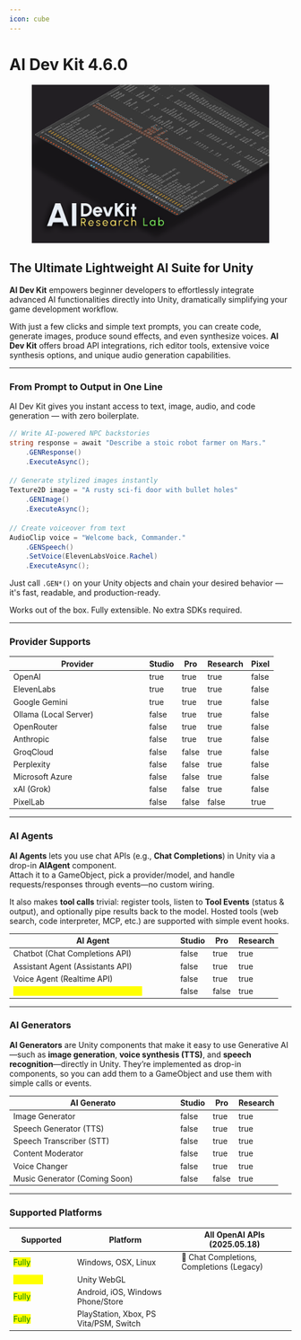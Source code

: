 ```yaml
---
icon: cube
---
```


# AI Dev Kit 4.6.0

<figure><img src=".gitbook/assets/Cover Image.png" alt=""><figcaption></figcaption></figure>

## The Ultimate Lightweight AI Suite for Unity

**AI Dev Kit** empowers beginner developers to effortlessly integrate advanced AI functionalities directly into Unity, dramatically simplifying your game development workflow.

With just a few clicks and simple text prompts, you can create code, generate images, produce sound effects, and even synthesize voices. **AI Dev Kit** offers broad API integrations, rich editor tools, extensive voice synthesis options, and unique audio generation capabilities.

***

### From Prompt to Output in One Line

AI Dev Kit gives you instant access to text, image, audio, and code generation — with zero boilerplate.

```csharp
// Write AI-powered NPC backstories
string response = await "Describe a stoic robot farmer on Mars."
    .GENResponse()
    .ExecuteAsync();

// Generate stylized images instantly
Texture2D image = "A rusty sci-fi door with bullet holes"
    .GENImage()
    .ExecuteAsync();

// Create voiceover from text
AudioClip voice = "Welcome back, Commander."
    .GENSpeech()
    .SetVoice(ElevenLabsVoice.Rachel)
    .ExecuteAsync();
```

Just call `.GEN*()` on your Unity objects and chain your desired behavior — it's fast, readable, and production-ready.

Works out of the box. Fully extensible. No extra SDKs required.

***

### Provider Supports

<table><thead><tr><th width="228.7147216796875">Provider</th><th data-type="checkbox">Studio</th><th data-type="checkbox">Pro</th><th data-type="checkbox">Research</th><th data-type="checkbox">Pixel </th></tr></thead><tbody><tr><td>OpenAI</td><td>true</td><td>true</td><td>true</td><td>false</td></tr><tr><td>ElevenLabs</td><td>true</td><td>true</td><td>true</td><td>false</td></tr><tr><td>Google Gemini</td><td>true</td><td>true</td><td>true</td><td>false</td></tr><tr><td>Ollama (Local Server)</td><td>false</td><td>true</td><td>true</td><td>false</td></tr><tr><td>OpenRouter</td><td>false</td><td>true</td><td>true</td><td>false</td></tr><tr><td>Anthropic</td><td>false</td><td>true</td><td>true</td><td>false</td></tr><tr><td>GroqCloud</td><td>false</td><td>false</td><td>true</td><td>false</td></tr><tr><td>Perplexity</td><td>false</td><td>false</td><td>true</td><td>false</td></tr><tr><td>Microsoft Azure</td><td>false</td><td>false</td><td>true</td><td>false</td></tr><tr><td>xAI (Grok)</td><td>false</td><td>false</td><td>true</td><td>false</td></tr><tr><td>PixelLab</td><td>false</td><td>false</td><td>false</td><td>true</td></tr></tbody></table>

***

### AI Agents

**AI Agents** lets you use chat APIs (e.g., **Chat Completions**) in Unity via a drop-in **AIAgent** component.\
Attach it to a GameObject, pick a provider/model, and handle requests/responses through events—no custom wiring.

It also makes **tool calls** trivial: register tools, listen to **Tool Events** (status & output), and optionally pipe results back to the model. Hosted tools (web search, code interpreter, MCP, etc.) are supported with simple event hooks.

<table><thead><tr><th width="284.1431884765625">AI Agent</th><th data-type="checkbox">Studio</th><th data-type="checkbox">Pro</th><th data-type="checkbox">Research</th></tr></thead><tbody><tr><td>Chatbot (Chat Completions API)</td><td>false</td><td>true</td><td>true</td></tr><tr><td>Assistant Agent (Assistants API)</td><td>false</td><td>true</td><td>true</td></tr><tr><td>Voice Agent (Realtime API)</td><td>false</td><td>true</td><td>true</td></tr><tr><td><mark style="color:yellow;"><strong>Response Agent (Responses API)</strong></mark></td><td>false</td><td>false</td><td>true</td></tr></tbody></table>

***

### AI Generators

**AI Generators** are Unity components that make it easy to use Generative AI—such as **image generation**, **voice synthesis (TTS)**, and **speech recognition**—directly in Unity. They’re implemented as drop-in components, so you can add them to a GameObject and use them with simple calls or events.

<table><thead><tr><th width="284.1431884765625">AI Generato</th><th data-type="checkbox">Studio</th><th data-type="checkbox">Pro</th><th data-type="checkbox">Research</th></tr></thead><tbody><tr><td>Image Generator</td><td>false</td><td>true</td><td>true</td></tr><tr><td>Speech Generator (TTS)</td><td>false</td><td>true</td><td>true</td></tr><tr><td>Speech Transcriber (STT)</td><td>false</td><td>true</td><td>true</td></tr><tr><td>Content Moderator</td><td>false</td><td>true</td><td>true</td></tr><tr><td>Voice Changer</td><td>false</td><td>true</td><td>true</td></tr><tr><td>Music Generator (Coming Soon)</td><td>false</td><td>false</td><td>true</td></tr></tbody></table>

***

### **Supported Platforms**

<table><thead><tr><th width="100">Supported</th><th>Platform</th><th data-hidden>All OpenAI APIs (2025.05.18)</th></tr></thead><tbody><tr><td><mark style="color:green;">Fully</mark></td><td>Windows, OSX, Linux</td><td><span data-gb-custom-inline data-tag="emoji" data-code="1f4ac">💬</span> Chat Completions, Completions (Legacy)</td></tr><tr><td><mark style="color:yellow;">Partially</mark></td><td>Unity WebGL</td><td></td></tr><tr><td><mark style="color:green;">Fully</mark></td><td>Android, iOS, Windows Phone/Store</td><td></td></tr><tr><td><mark style="color:green;">Fully</mark></td><td>PlayStation, Xbox, PS Vita/PSM, Switch</td><td></td></tr></tbody></table>
